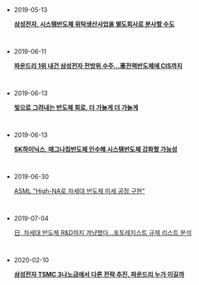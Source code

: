 <br />

- 2019-05-13

  [**삼성전자, 시스템반도체 위탁생산사업을 별도회사로 분사할 수도**](http://www.businesspost.co.kr/BP?command=article_view&num=126981)

  <br>

- 2019-06-11

  [**파운드리 1위 내건 삼성전자 전방위 수주…車전력반도체에 CIS까지**](https://news.mt.co.kr/mtview.php?no=2019061013485198750)

  <br>

- 2019-06-13

  [**빛으로 그려내는 반도체 회로, 더 가늘게 더 가늘게**](https://biz.chosun.com/site/data/html_dir/2019/06/13/2019061300118.html)

  <br>

- 2019-06-13

  [**SK하이닉스, 매그나칩반도체 인수해 시스템반도체 강화할 가능성**](http://m.businesspost.co.kr/BP?command=mobile_view&num=131850#cb)

  <br>

- 2019-06-30

  [ASML "High-NA로 차세대 반도체 미세 공정 구현"](https://m.etnews.com/20190628000089?obj=Tzo4OiJzdGRDbGFzcyI6Mjp7czo3OiJyZWZlcmVyIjtOO3M6NzoiZm9yd2FyZCI7czoxMzoid2ViIHRvIG1vYmlsZSI7fQ%3D%3D)

  <br>

- 2019-07-04

  [日, 차세대 반도체 R&D까지 겨냥했다…포토레지스트 규제 리스트 분석](https://m.etnews.com/20190704000185?obj=Tzo4OiJzdGRDbGFzcyI6Mjp7czo3OiJyZWZlcmVyIjtOO3M6NzoiZm9yd2FyZCI7czoxMzoid2ViIHRvIG1vYmlsZSI7fQ%3D%3D)

  <br>

- 2020-02-10

  [**삼성전자 TSMC 3나노급에서 다른 전략 추진, 파운드리 누가 이길까**](http://www.businesspost.co.kr/BP?command=article_view&num=163134&section=11)

  <br>

  